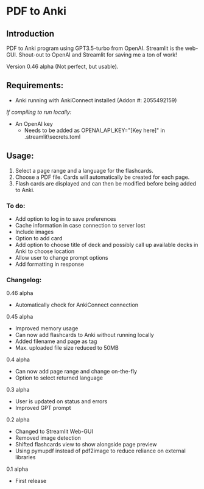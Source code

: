 # PDF to Anki

## Introduction

PDF to Anki program using GPT3.5-turbo from OpenAI. Streamlit is the web-GUI. Shout-out to OpenAI and Streamlit for saving me a ton of work!

Version 0.46 alpha (Not perfect, but usable).

## Requirements:

- Anki running with AnkiConnect installed (Addon #: 2055492159)

*If compiling to run locally:*
- An OpenAI key
    - Needs to be added as OPENAI_API_KEY="[Key here]" in .streamlit\secrets.toml

## Usage:

1. Select a page range and a language for the flashcards.
2. Choose a PDF file. Cards will automatically be created for each page.
3. Flash cards are displayed and can then be modified before being added to Anki.

### To do:

- Add option to log in to save preferences
- Cache information in case connection to server lost
- Include images
- Option to add card
- Add option to choose title of deck and possibly call up available decks in Anki to choose location
- Allow user to change prompt options
- Add formatting in response

### Changelog:

0.46 alpha

- Automatically check for AnkiConnect connection

0.45 alpha
- Improved memory usage
- Can now add flashcards to Anki without running locally
- Added filename and page as tag
- Max. uploaded file size reduced to 50MB

0.4 alpha
- Can now add page range and change on-the-fly
- Option to select returned language

0.3 alpha
- User is updated on status and errors
- Improved GPT prompt

0.2 alpha
- Changed to Streamlit Web-GUI
- Removed image detection
- Shifted flashcards view to show alongside page preview
- Using pymupdf instead of pdf2image to reduce reliance on external libraries

0.1 alpha
- First release